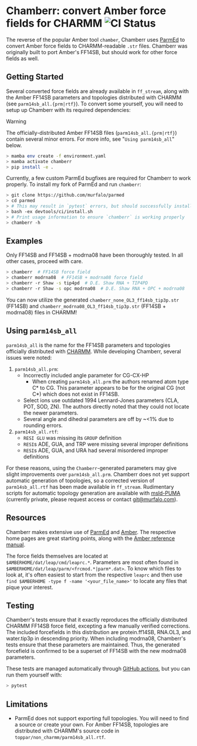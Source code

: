 # Chamberr: convert Amber force fields for CHARMM ![CI Status](https://github.com/murfalo/chamberr/actions/workflows/ci.yaml/badge.svg)

The reverse of the popular Amber tool `chamber`, Chamberr uses [ParmEd](https://github.com/parmed/parmed) to convert Amber force fields to CHARMM-readable `.str` files.  Chamberr was originally built to port Amber's FF14SB, but should work for other force fields as well.

## Getting Started

Several converted force fields are already available in `ff_stream`, along with the Amber FF14SB parameters and topologies distributed with CHARMM (see `parm14sb_all.{prm|rtf}`).  To convert some yourself, you will need to setup up Chamberr with its required dependencies:

> [!WARNING]
> The officially-distributed Amber FF14SB files (`parm14sb_all.{prm|rtf}`) contain several minor errors.  For more info, see "`Using parm14sb_all`" below.

```bash
> mamba env create -f environment.yaml
> mamba activate chamberr
> pip install -e .
```

Currently, a few custom ParmEd bugfixes are required for Chamberr to work properly.  To install my fork of ParmEd and run `chamberr`:

```bash
> git clone https://github.com/murfalo/parmed
> cd parmed
> # This may result in `pytest` errors, but should successfully install ParmEd
> bash -ex devtools/ci/install.sh
> # Print usage information to ensure `chamberr` is working properly
> chamberr -h
```

## Examples

Only FF14SB and FF14SB + modrna08 have been thoroughly tested.  In all other cases, proceed with care.

```bash
> chamberr  # FF14SB force field
> chamberr modrna08  # FF14SB + modrna08 force field
> chamberr -r Shaw -s tip4pd  # D.E. Shaw RNA + TIP4PD
> chamberr -r Shaw -s opc modrna08  # D.E. Shaw RNA + OPC + modrna08
```

You can now utilize the generated `chamberr_none_OL3_ff14sb_tip3p.str` (FF14SB) and `chamberr_modrna08_OL3_ff14sb_tip3p.str` (FF14SB + modrna08) files in CHARMM!

## Using `parm14sb_all`

`parm14sb_all` is the name for the FF14SB parameters and topologies officially distributed with [CHARMM](https://charmm.chemistry.harvard.edu/request_license.php?version=free).  While developing Chamberr, several issues were noted:

1. `parm14sb_all.prm`:
    - Incorrectly included angle parameter for CG-CX-HP
        - When creating `parm14sb_all.prm` the authors renamed atom type C* to CG.  This parameter appears to be for the original CG (not C\*) which does not exist in FF14SB.
    - Select ions use outdated 1994 Lennard-Jones parameters (CLA, POT, SOD, ZN).  The authors directly noted that they could not locate the newer parameters.
    - Several angle and dihedral parameters are off by ~<1% due to rounding errors.
2. `parm14sb_all.rtf`:
    - `RESI GLU` was missing its `GROUP` definition
    - `RESI`s ADE, GUA, and TRP were missing several improper definitions
    - `RESI`s ADE, GUA, and URA had several misordered improper definitions

For these reasons, using the `Chamberr`-generated parameters may give slight improvements over `parm14sb_all.prm`.  Chamberr does not yet support automatic generation of topologies, so a corrected version of `parm14sb_all.rtf` has been made available in `ff_stream`.  Rudimentary scripts for automatic topology generation are available with [msld-PUMA](https://github.com/murfalo/msld-PUMA/) (currently private, please request access or contact git@murfalo.com).

## Resources

Chamberr makes extensive use of [ParmEd](https://github.com/parmed/parmed) and [Amber](https://ambermd.org/index.php).  The respective home pages are great starting points, along with the [Amber reference manual](https://ambermd.org/doc12/Amber23.pdf).

The force fields themselves are located at `$AMBERHOME/dat/leap/cmd/leaprc.*`.  Parameters are most often found in `$AMBERHOME/dat/leap/parm/<frcmod.*|parm*.dat>`.  To know which files to look at, it's often easiest to start from the respective `leaprc` and then use `find $AMBERHOME -type f -name '<your_file_name>'` to locate any files that pique your interest.

## Testing

Chamberr's tests ensure that it exactly reproduces the officially distributed CHARMM FF14SB force field, excepting a few manually verified corrections.  The included forcefields in this distribution are protein.ff14SB, RNA.OL3, and water.tip3p in descending priority.  When including modrna08, Chamberr's tests ensure that these parameters are maintained.  Thus, the generated forcefield is confirmed to be a superset of FF14SB with the new modrna08 parameters.

These tests are managed automatically through [GitHub actions](https://github.com/murfalo/chamberr/actions/), but you can run them yourself with:

```bash
> pytest
```

## Limitations

- ParmEd does not support exporting full topologies.  You will need to find a source or create your own.  For Amber FF14SB, topologies are distributed with CHARMM's source code in `toppar/non_charmm/parm14sb_all.rtf`.

